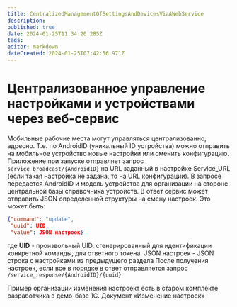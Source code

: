 ```yaml
---
title: CentralizedManagementOfSettingsAndDevicesViaAWebService
description: 
published: true
date: 2024-01-25T11:34:20.285Z
tags: 
editor: markdown
dateCreated: 2024-01-25T07:42:56.971Z
---
```


# Централизованное управление настройками и устройствами через веб-сервис

Мобильные рабочие места могут управляться централизованно, адресно. Т.е. по AndroidID (уникальный ID устройства) можно отправить на мобильное устройство новые настройки или сменить конфигурацию. Приложение при запуске отправляет запрос 
`service_broadcast/{AndroidID}` на URL заданный в настройке Service_URL (если такая настройка не задана, то на URL конфигурации). В запросе передается AndroidID и модель устройства для организации на стороне центральной базы справочника устройств.
В ответ сервис может отправить JSON определенной структуры на смену настроек. Это может быть:
```json
{"command": "update",
 "uuid": UID,
 "value": JSON настроек}
```
где **UID** - произвольный UID, сгенерированный для идентификации конкретной команды, для ответного токена. JSON настроек - JSON строка с настройками из предыдущего раздела
После получения настроек, если все в порядке в ответ отправляется запрос 
`/service_response/{AndroidID}/{uuid}`

Пример организации изменения настроект есть в старом комплекте разработчика в демо-базе 1С. Документ «Изменение настроек»
